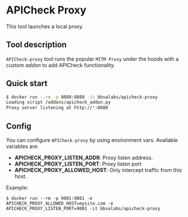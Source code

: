 # APICheck Proxy

This tool launches a local proxy.

## Tool description

`APICheck-proxy` tool runs the popular `MITM Proxy` under the hoods with a custom
*addon* to add APICheck functionality.

## Quick start

```bash
$ docker run --rm -p 8080:8080 -it bbvalabs/apicheck-proxy
Loading script /addons/apicheck_addon.py
Proxy server listening at http://*:8080
```

## Config

You can configure `APICheck-proxy` by using environment vars. Available variables are:

- **APICHECK_PROXY_LISTEN_ADDR**: Proxy listen address.
- **APICHECK_PROXY_LISTEN_PORT**: Proxy listen port
- **APICHECK_PROXY_ALLOWED_HOST**: Only intercept traffic from this host.

Example:

```console
$ docker run --rm -p 9001:9001 -e APICHECK_PROXY_ALLOWED_HOST=mysite.com -e APICHECK_PROXY_LISTEN_PORT=9001 -it bbvalabs/apicheck-proxy
```
